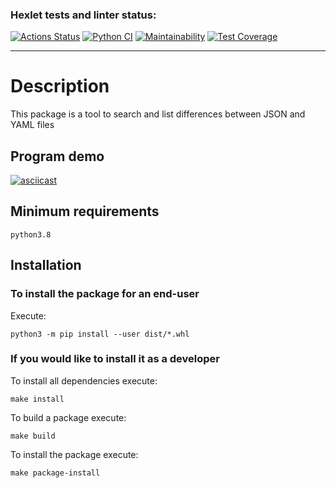 ### Hexlet tests and linter status:
[![Actions Status](https://github.com/SHArtyom/python-project-50/workflows/hexlet-check/badge.svg)](https://github.com/SHArtyom/python-project-50/actions)
[![Python CI](https://github.com/SHArtyom/python-project-50/actions/workflows/Python-CI.yml/badge.svg)](https://github.com/SHArtyom/python-project-50/actions/workflows/Python-CI.yml)
[![Maintainability](https://api.codeclimate.com/v1/badges/39f82bf32739fa9427e6/maintainability)](https://codeclimate.com/github/SHArtyom/python-project-50/maintainability)
[![Test Coverage](https://api.codeclimate.com/v1/badges/39f82bf32739fa9427e6/test_coverage)](https://codeclimate.com/github/SHArtyom/python-project-50/test_coverage)
____

# Description

This package is a tool to search and list differences between JSON and YAML files

## Program demo

[![asciicast](https://asciinema.org/a/MgPa1MH5ezDtJHDE5X06OU4zv.svg)](https://asciinema.org/a/MgPa1MH5ezDtJHDE5X06OU4zv)

## Minimum requirements

`python3.8`

## Installation

### To install the package for an end-user

Execute:

`python3 -m pip install --user dist/*.whl`

### If you would like to install it as a developer

To install all dependencies execute:

`make install`

To build a package execute:

`make build`

To install the package execute:

`make package-install`
